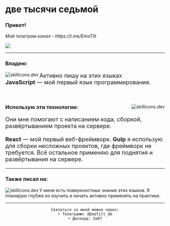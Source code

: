 <h1 align="left">две тысячи седьмой</h1>
<h3>Привет!</h3>
<p>
<i>Мой телеграм канал - https://t.me/EmoTilt</i>
</p>
<img src="https://count.getloli.com/get/@:EmoTilt?theme=asoul">
<hr>
    <div>
        <h3>Владею:</h3>
        <img src="https://skillicons.dev/icons?i=js,ts,bash&theme=dark" align="left" alt="skillicons.dev">
        <p style="font-size: 18px">Активно пишу на этих языках<br><b>JavaScript</b> — мой первый язык программирования.</p>
    </div>
    <br>
    <div>
        <img src="https://skillicons.dev/icons?i=react,gulp,docker,nginx,vim&theme=dark" align="right" alt="skillicons.dev">
        <h3>Использую эти технологии:</h3>
        <p style="font-size: 18px">Они мне помогают с написанием кода, сборкой, развёртыванием проекта на сервере.<br><br><b>React</b> — мой первый веб-фреймворк. <b>Gulp</b> я использую для сборки несложных проектов, где фреймворк не требуется. Всё остальное применяю для поднятия и развёртывания на сервере.</p>
    </div>
    <hr>
    <div style="margin-top: 10px;">
        <h3>Также писал на:</h3>
        <img src="https://skillicons.dev/icons?i=java,python,cs&perline=6&theme=dark" align="left" alt="skillicons.dev">
        <p>У меня есть поверхностные знания этих языков. Я планирую глубже их изучить и начать активно применять на практике.</p>
    </div>
<hr>
<div align="center">
    
    Связаться со мной можно через:
    • Телеграмм: @EmoTilt_dm
    • Дискорд: 2o07
</div>
